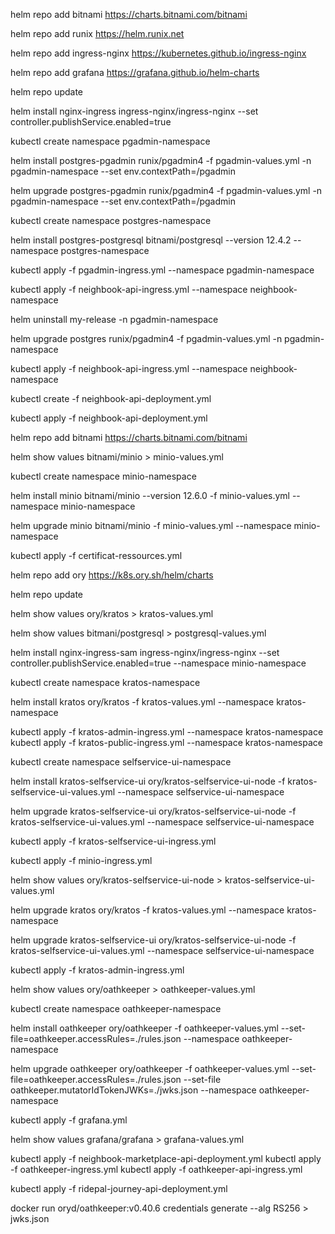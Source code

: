 helm repo add bitnami https://charts.bitnami.com/bitnami

helm repo add runix https://helm.runix.net

helm repo add ingress-nginx https://kubernetes.github.io/ingress-nginx

helm repo add grafana https://grafana.github.io/helm-charts

helm repo update

helm install nginx-ingress ingress-nginx/ingress-nginx --set controller.publishService.enabled=true

kubectl create namespace pgadmin-namespace

helm install postgres-pgadmin runix/pgadmin4 -f pgadmin-values.yml -n pgadmin-namespace --set env.contextPath=/pgadmin

helm upgrade postgres-pgadmin runix/pgadmin4 -f pgadmin-values.yml -n pgadmin-namespace --set env.contextPath=/pgadmin

kubectl create namespace postgres-namespace

helm install postgres-postgresql bitnami/postgresql --version 12.4.2 --namespace postgres-namespace

kubectl apply -f pgadmin-ingress.yml --namespace pgadmin-namespace

kubectl apply -f neighbook-api-ingress.yml --namespace neighbook-namespace

helm uninstall my-release -n pgadmin-namespace

helm upgrade postgres runix/pgadmin4 -f pgadmin-values.yml -n pgadmin-namespace

kubectl apply -f neighbook-api-ingress.yml --namespace neighbook-namespace

kubectl create -f neighbook-api-deployment.yml

kubectl apply -f neighbook-api-deployment.yml

helm repo add bitnami https://charts.bitnami.com/bitnami

helm show values bitnami/minio > minio-values.yml

kubectl create namespace minio-namespace

helm install minio bitnami/minio --version 12.6.0 -f minio-values.yml --namespace minio-namespace

helm upgrade minio bitnami/minio -f minio-values.yml --namespace minio-namespace

kubectl apply -f certificat-ressources.yml

helm repo add ory https://k8s.ory.sh/helm/charts

helm repo update

helm show values ory/kratos > kratos-values.yml

helm show values bitmani/postgresql > postgresql-values.yml

helm install nginx-ingress-sam ingress-nginx/ingress-nginx --set controller.publishService.enabled=true --namespace minio-namespace

kubectl create namespace kratos-namespace

helm install kratos ory/kratos -f kratos-values.yml --namespace kratos-namespace

kubectl apply -f kratos-admin-ingress.yml --namespace kratos-namespace
kubectl apply -f kratos-public-ingress.yml --namespace kratos-namespace

kubectl create namespace selfservice-ui-namespace

helm install kratos-selfservice-ui ory/kratos-selfservice-ui-node -f kratos-selfservice-ui-values.yml --namespace selfservice-ui-namespace

helm upgrade kratos-selfservice-ui ory/kratos-selfservice-ui-node -f kratos-selfservice-ui-values.yml --namespace selfservice-ui-namespace

kubectl apply -f kratos-selfservice-ui-ingress.yml

kubectl apply -f minio-ingress.yml

helm show values ory/kratos-selfservice-ui-node > kratos-selfservice-ui-values.yml

helm upgrade kratos ory/kratos -f kratos-values.yml --namespace kratos-namespace

helm upgrade kratos-selfservice-ui ory/kratos-selfservice-ui-node -f kratos-selfservice-ui-values.yml --namespace selfservice-ui-namespace

kubectl apply -f kratos-admin-ingress.yml

helm show values ory/oathkeeper > oathkeeper-values.yml

kubectl create namespace oathkeeper-namespace

helm install oathkeeper ory/oathkeeper -f oathkeeper-values.yml --set-file=oathkeeper.accessRules=./rules.json --namespace oathkeeper-namespace

helm upgrade oathkeeper ory/oathkeeper -f oathkeeper-values.yml --set-file=oathkeeper.accessRules=./rules.json --set-file oathkeeper.mutatorIdTokenJWKs=./jwks.json --namespace oathkeeper-namespace

kubectl apply -f grafana.yml

helm show values grafana/grafana > grafana-values.yml

kubectl apply -f neighbook-marketplace-api-deployment.yml
kubectl apply -f oathkeeper-ingress.yml
kubectl apply -f oathkeeper-api-ingress.yml

kubectl apply -f ridepal-journey-api-deployment.yml

docker run oryd/oathkeeper:v0.40.6 credentials generate --alg RS256 > jwks.json